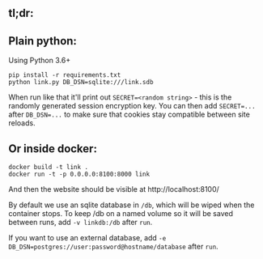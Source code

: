tl;dr:
------

Plain python:
-------------

Using Python 3.6+

```
pip install -r requirements.txt
python link.py DB_DSN=sqlite:///link.sdb
```

When run like that it'll print out `SECRET=<random string>` - this is the
randomly generated session encryption key. You can then add `SECRET=...`
after `DB_DSN=...` to make sure that cookies stay compatible between site
reloads.

Or inside docker:
-----------------

```
docker build -t link .
docker run -t -p 0.0.0.0:8100:8000 link
```

And then the website should be visible at http://localhost:8100/

By default we use an sqlite database in `/db`, which will be wiped when the
container stops. To keep /db on a named volume so it will be saved between
runs, add `-v linkdb:/db` after `run`.

If you want to use an external database, add
`-e DB_DSN=postgres://user:password@hostname/database` after `run`.
